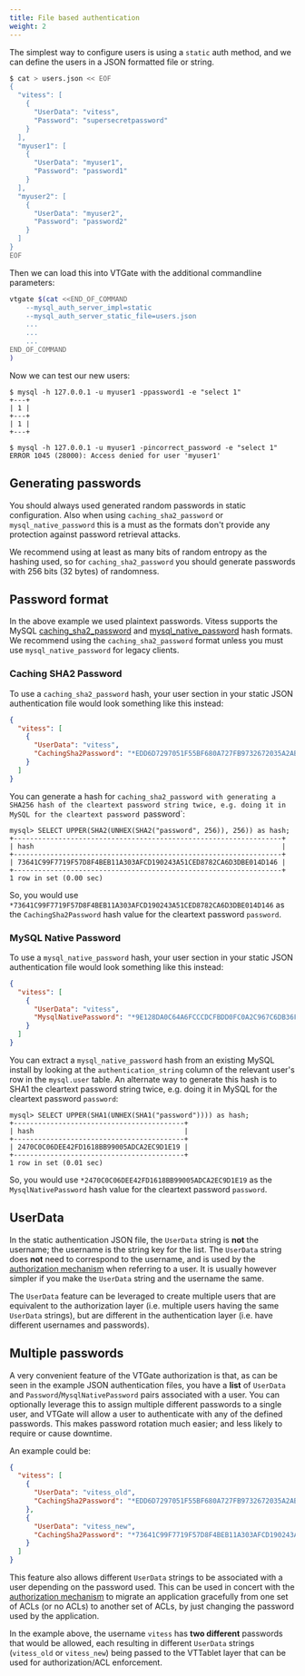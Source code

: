 ```yaml
---
title: File based authentication
weight: 2
---
```


The simplest way to configure users is using a `static` auth method, and we
can define the users in a JSON formatted file or string.

```sh
$ cat > users.json << EOF
{
  "vitess": [
    {
      "UserData": "vitess",
      "Password": "supersecretpassword"
    }
  ],
  "myuser1": [
    {
      "UserData": "myuser1",
      "Password": "password1"
    }
  ],
  "myuser2": [
    {
      "UserData": "myuser2",
      "Password": "password2"
    }
  ]
}
EOF
```

Then we can load this into VTGate with the additional commandline parameters:
```sh
vtgate $(cat <<END_OF_COMMAND
    --mysql_auth_server_impl=static
    --mysql_auth_server_static_file=users.json
    ...
    ...
    ...
END_OF_COMMAND
)
```

Now we can test our new users:

```
$ mysql -h 127.0.0.1 -u myuser1 -ppassword1 -e "select 1"
+---+
| 1 |
+---+
| 1 |
+---+

$ mysql -h 127.0.0.1 -u myuser1 -pincorrect_password -e "select 1"
ERROR 1045 (28000): Access denied for user 'myuser1'
```

## Generating passwords

You should always used generated random passwords in static configuration.
Also when using `caching_sha2_password` or `mysql_native_password` this
is a must as the formats don't provide any protection against password
retrieval attacks.

We recommend using at least as many bits of random entropy as the hashing
used, so for `caching_sha2_password` you should generate passwords with
256 bits (32 bytes) of randomness.

## Password format

In the above example we used plaintext passwords.  Vitess supports the
MySQL [caching_sha2_password](https://dev.mysql.com/doc/refman/8.0/en/caching-sha2-pluggable-authentication.html)
and [mysql_native_password](https://dev.mysql.com/doc/refman/8.0/en/native-pluggable-authentication.html)
hash formats. We recommend using the `caching_sha2_password` format unless
you must use `mysql_native_password` for legacy clients.

### Caching SHA2 Password

To use a `caching_sha2_password` hash, your user section in your static
JSON authentication file would look something like this instead:

```json
{
  "vitess": [
    {
      "UserData": "vitess",
      "CachingSha2Password": "*EDD6D7297051F55BF680A727FB9732672035A2AB65AB0426BA5ED76E1A0D9FCF"
    }
  ]
}
```

You can generate a hash for `caching_sha2_password with generating a SHA256
hash of the cleartext password string twice, e.g. doing it in
MySQL for the cleartext password `password`:

```mysql
mysql> SELECT UPPER(SHA2(UNHEX(SHA2("password", 256)), 256)) as hash;
+------------------------------------------------------------------+
| hash                                                             |
+------------------------------------------------------------------+
| 73641C99F7719F57D8F4BEB11A303AFCD190243A51CED8782CA6D3DBE014D146 |
+------------------------------------------------------------------+
1 row in set (0.00 sec)
```

So, you would use `*73641C99F7719F57D8F4BEB11A303AFCD190243A51CED8782CA6D3DBE014D146` as the
`CachingSha2Password` hash value for the cleartext password `password`.

### MySQL Native Password

To use a `mysql_native_password` hash, your user section in your static
JSON authentication file would look something like this instead:

```json
{
  "vitess": [
    {
      "UserData": "vitess",
      "MysqlNativePassword": "*9E128DA0C64A6FCCCDCFBDD0FC0A2C967C6DB36F"
    }
  ]
}
```

You can extract a `mysql_native_password` hash from an existing MySQL
install by looking at the `authentication_string` column of the relevant
user's row in the `mysql.user` table. An alternate way to generate this
hash is to SHA1 the cleartext password string twice, e.g. doing it in
MySQL for the cleartext password `password`:

```mysql
mysql> SELECT UPPER(SHA1(UNHEX(SHA1("password")))) as hash;
+------------------------------------------+
| hash                                     |
+------------------------------------------+
| 2470C0C06DEE42FD1618BB99005ADCA2EC9D1E19 |
+------------------------------------------+
1 row in set (0.01 sec)
```

So, you would use `*2470C0C06DEE42FD1618BB99005ADCA2EC9D1E19` as the
`MysqlNativePassword` hash value for the cleartext password `password`.


## UserData

In the static authentication JSON file, the `UserData` string is **not**
the username;  the username is the string key for the list.  The `UserData`
string does **not** need to correspond to the username, and is used by the
[authorization mechanism](../authorization) when referring to a user.  It is
usually however simpler if you make the `UserData` string and the username
the same.

The `UserData` feature can be leveraged to create multiple users that are
equivalent to the authorization layer (i.e. multiple users having the same
`UserData` strings), but are different in the authentication layer (i.e.
have different usernames and passwords).

## Multiple passwords

A very convenient feature of the VTGate authorization is that, as can be
seen in the example JSON authentication files, you have a **list** of
`UserData` and `Password`/`MysqlNativePassword` pairs associated with
a user.  You can optionally leverage this to assign multiple different
passwords to a single user, and VTGate will allow a user to authenticate
with any of the defined passwords.  This makes password rotation
much easier;  and less likely to require or cause downtime.

An example could be:
```json
{
  "vitess": [
    {
      "UserData": "vitess_old",
      "CachingSha2Password": "*EDD6D7297051F55BF680A727FB9732672035A2AB65AB0426BA5ED76E1A0D9FCF"
    },
    {
      "UserData": "vitess_new",
      "CachingSha2Password": "*73641C99F7719F57D8F4BEB11A303AFCD190243A51CED8782CA6D3DBE014D146"
    }
  ]
}
```

This feature also allows different `UserData` strings
to be associated with a user depending on the password used.  This can
be used in concert with the [authorization mechanism](../authorization) to
migrate an application gracefully from one set of ACLs (or no ACLs)
to another set of ACLs, by just changing the password used by the
application.

In the example above, the username `vitess` has **two different** passwords
that would be allowed, each resulting in different `UserData` strings
(`vitess_old` or `vitess_new`) being passed to the VTTablet layer that can
be used for authorization/ACL enforcement.
